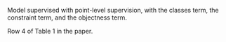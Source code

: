 Model supervised with point-level supervision, with the classes term, the constraint term, and the objectness term.

Row 4 of Table 1 in the paper.


